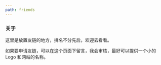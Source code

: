 ```yaml
---
path: friends
---
```


### 关于

这里是放置友链的地方，排名不分先后，欢迎去看看。

如果要申请友链，可以在这个页面下留言，我会审核，最好可以提供一个小的 Logo 和网站的名称。